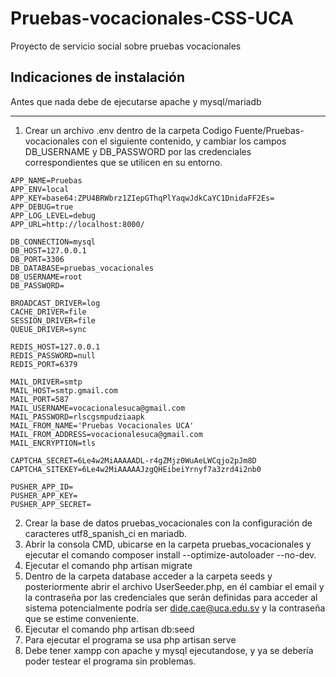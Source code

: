 # Pruebas-vocacionales-CSS-UCA
Proyecto de servicio social sobre pruebas vocacionales

## Indicaciones de instalación
Antes que nada debe de ejecutarse apache y mysql/mariadb 
***
1. Crear un archivo .env dentro de la carpeta Codigo Fuente/Pruebas-vocacionales con el siguiente contenido, y cambiar los campos DB_USERNAME y DB_PASSWORD por las credenciales correspondientes que se utilicen en su entorno.
```
APP_NAME=Pruebas
APP_ENV=local
APP_KEY=base64:ZPU4BRWbrz1ZIepGThqPlYaqwJdkCaYC1DnidaFF2Es=
APP_DEBUG=true
APP_LOG_LEVEL=debug
APP_URL=http://localhost:8000/

DB_CONNECTION=mysql
DB_HOST=127.0.0.1
DB_PORT=3306
DB_DATABASE=pruebas_vocacionales
DB_USERNAME=root
DB_PASSWORD=

BROADCAST_DRIVER=log
CACHE_DRIVER=file
SESSION_DRIVER=file
QUEUE_DRIVER=sync

REDIS_HOST=127.0.0.1
REDIS_PASSWORD=null
REDIS_PORT=6379

MAIL_DRIVER=smtp
MAIL_HOST=smtp.gmail.com
MAIL_PORT=587
MAIL_USERNAME=vocacionalesuca@gmail.com
MAIL_PASSWORD=rlscgsmpudziaapk
MAIL_FROM_NAME='Pruebas Vocacionales UCA'
MAIL_FROM_ADDRESS=vocacionalesuca@gmail.com
MAIL_ENCRYPTION=tls

CAPTCHA_SECRET=6Le4w2MiAAAAADL-r4gZMjz0WuAeLWCqjo2pJm8D
CAPTCHA_SITEKEY=6Le4w2MiAAAAAJzgQHEibeiYrnyf7a3zrd4i2nb0

PUSHER_APP_ID=
PUSHER_APP_KEY=
PUSHER_APP_SECRET=
``` 
2. Crear la base de datos pruebas_vocacionales con la configuración de caracteres utf8_spanish_ci en mariadb.
3. Abrir la consola CMD, ubicarse en la carpeta pruebas_vocacionales y ejecutar el comando composer install --optimize-autoloader --no-dev.
4. Ejecutar el comando php artisan migrate
5. Dentro de la carpeta database acceder a la carpeta seeds y posteriormente abrir el archivo UserSeeder.php, en él cambiar el email y la contraseña por las credenciales que serán definidas para acceder al sistema potencialmente podría ser dide.cae@uca.edu.sv y la contraseña que se estime conveniente.
6. Ejecutar el comando php artisan db:seed
7. Para ejecutar el programa se usa php artisan serve
8. Debe tener xampp con apache y mysql ejecutandose, y ya se debería poder testear el programa sin problemas.
